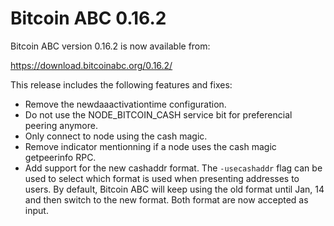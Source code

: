 Bitcoin ABC 0.16.2
==================

Bitcoin ABC version 0.16.2 is now available from:

  <https://download.bitcoinabc.org/0.16.2/>

This release includes the following features and fixes:

 - Remove the newdaaactivationtime configuration.
 - Do not use the NODE_BITCOIN_CASH service bit for preferencial peering anymore.
 - Only connect to node using the cash magic.
 - Remove indicator mentionning if a node uses the cash magic getpeerinfo RPC.
 - Add support for the new cashaddr format. The `-usecashaddr` flag can be used to select which format is used when presenting addresses to users. By default, Bitcoin ABC will keep using the old format until Jan, 14 and then switch to the new format. Both format are now accepted as input.
